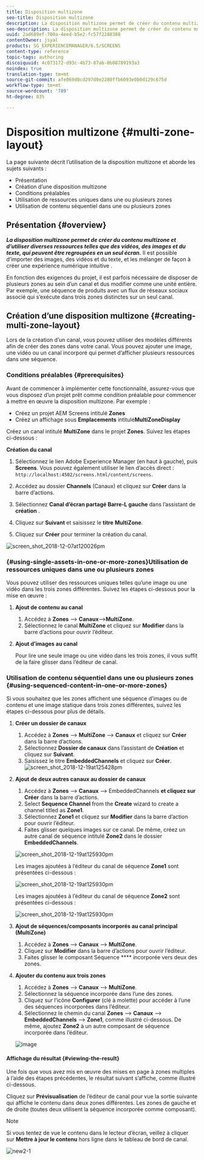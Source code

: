 ```yaml
---
title: Disposition multizone
seo-title: Disposition multizone
description: La disposition multizone permet de créer du contenu multizone et d’utiliser diverses ressources telles que des vidéos, des images et du texte, qui peuvent être regroupées en un seul écran. Consultez cette page pour en savoir plus.
seo-description: La disposition multizone permet de créer du contenu multizone et d’utiliser diverses ressources telles que des vidéos, des images et du texte, qui peuvent être regroupées en un seul écran. Consultez cette page pour en savoir plus.
uuid: 2ad689ef-700a-4eed-b5e2-fc57f2288388
contentOwner: jsyal
products: SG_EXPERIENCEMANAGER/6.5/SCREENS
content-type: reference
topic-tags: authoring
discoiquuid: 4c073172-d93c-4b73-87ab-0b08789193a3
noindex: true
translation-type: tm+mt
source-git-commit: afe069d0cd297d0e2280ffb6093e0b0d129c675d
workflow-type: tm+mt
source-wordcount: '789'
ht-degree: 83%

---
```



# Disposition multizone {#multi-zone-layout}

La page suivante décrit l’utilisation de la disposition multizone et aborde les sujets suivants :

* Présentation
* Création d’une disposition multizone
* Conditions préalables
* Utilisation de ressources uniques dans une ou plusieurs zones
* Utilisation de contenu séquentiel dans une ou plusieurs zones

## Présentation {#overview}

***La disposition multizone permet de créer du contenu multizone et d’utiliser diverses ressources telles que des vidéos, des images et du texte, qui peuvent être regroupées en un seul écran.*** Il est possible d’importer des images, des vidéos et du texte, et les mélanger de façon à créer une expérience numérique intuitive .

En fonction des exigences du projet, il est parfois nécessaire de disposer de plusieurs zones au sein d’un canal et dus modifier comme une unité entière. Par exemple, une séquence de produits avec un flux de réseaux sociaux associé qui s’exécute dans trois zones distinctes sur un seul canal.

## Création d’une disposition multizone {#creating-multi-zone-layout}

Lors de la création d’un canal, vous pouvez utiliser des modèles différents afin de créer des zones dans votre canal. Vous pouvez ajouter une image, une vidéo ou un canal incorporé qui permet d’afficher plusieurs ressources dans une séquence.

### Conditions préalables {#prerequisites}

Avant de commencer à implémenter cette fonctionnalité, assurez-vous que vous disposez d’un projet prêt comme condition préalable pour commencer à mettre en œuvre la disposition multizone. Par exemple :

* Créez un projet AEM Screens intitulé **Zones**
* Créez un affichage sous **Emplacements** intitulé&#x200B;**MultiZoneDisplay**

Créez un canal intitulé **MultiZone** dans le projet **Zones**. Suivez les étapes ci-dessous :

**Création du canal**

1. Sélectionnez le lien Adobe Experience Manager (en haut à gauche), puis **Screens**. Vous pouvez également utiliser le lien d’accès direct : `http://localhost:4502/screens.html/content/screens`.
1. Accédez au dossier **Channels** (Canaux) et cliquez sur **Créer** dans la barre d’actions.

1. Sélectionnez **Canal d’écran partagé Barre-L gauche** dans l’assistant de **création** .

1. Cliquez sur **Suivant** et saisissez le **titre** **MultiZone**.

1. Cliquez sur **Créer** pour terminer la création du canal.

![screen_shot_2018-12-07at120026pm](assets/screen_shot_2018-12-07at120026pm.png)

### {#using-single-assets-in-one-or-more-zones}Utilisation de ressources uniques dans une ou plusieurs zones

Vous pouvez utiliser des ressources uniques telles qu’une image ou une vidéo dans les trois zones différentes. Suivez les étapes ci-dessous pour la mise en œuvre :

1. **Ajout de contenu au canal**

   1. Accédez à **Zones** —> **Canaux**—>**MultiZone**.
   1. Sélectionnez le canal **MultiZone** et cliquez sur **Modifier** dans la barre d’actions pour ouvrir l’éditeur.

1. **Ajout d’images au canal**

   Pour lire une seule image ou une vidéo dans les trois zones, il vous suffit de la faire glisser dans l’éditeur de canal.

### Utilisation de contenu séquentiel dans une ou plusieurs zones {#using-sequenced-content-in-one-or-more-zones}

Si vous souhaitez que les zones affichent une séquence d’images ou de contenu et une image statique dans trois zones différentes, suivez les étapes ci-dessous pour plus de détails.

1. **Créer un dossier de canaux**

   1. Accédez à **Zones** —> **MultiZone** —> **Canaux** et cliquez sur **Créer** dans la barre d’actions.
   1. Sélectionnez **Dossier de canaux** dans l’assistant de **Création** et cliquez sur **Suivant**.
   1. Saisissez le titre **EmbeddedChannels** et cliquez sur **Créer**.
   ![screen_shot_2018-12-19at125428pm](assets/screen_shot_2018-12-19at125428pm.png)

1. **Ajout de deux autres canaux au dossier de canaux**

   1. Accédez à **Zones** —> **Canaux** —> EmbeddedChannels **et cliquez sur** **Créer** dans la barre d’actions.
   1. Select **Sequence Channel** from the **Create** wizard to create a channel titled as **Zone1**.
   1. Sélectionnez **Zone1** et cliquez sur **Modifier** dans la barre d’action pour ouvrir l’éditeur.
   1. Faites glisser quelques images sur ce canal.
   De même, créez un autre canal de séquence intitulé **Zone2** dans le dossier **EmbeddedChannels**.

   ![screen_shot_2018-12-19at125930pm](assets/screen_shot_2018-12-19at125930pm.png)

   Les images ajoutées à l’éditeur du canal de séquence **Zone1** sont présentées ci-dessous :

   ![screen_shot_2018-12-19at125930pm](/help/user-guide/assets/multi-zone/multizone-1.png)

   Les images ajoutées à l’éditeur du canal de séquence **Zone2** sont présentées ci-dessous :

   ![screen_shot_2018-12-19at125930pm](/help/user-guide/assets/multi-zone/multizone-2.png)

1. **Ajout de séquences/composants incorporés au canal principal (MultiZone)**

   1. Accédez à **Zones** —> **Canaux** —> **MultiZone**.
   1. Cliquez sur **Modifier** dans la barre d’actions pour ouvrir l’éditeur.
   1. Faites glisser le composant Séquence **** incorporée vers deux des zones.

1. **Ajouter du contenu aux trois zones**

   1. Accédez à **Zones** —> **Canaux** —> **MultiZone**.
   1. Sélectionnez la séquence incorporée dans l’une des zones.
   1. Cliquez sur l’icône **Configurer** (clé à molette) pour accéder à l’une des séquences incorporées dans l’éditeur.
   1. Sélectionnez le chemin du canal **Zones** —> **Canaux** —> **EmbeddedChannels** —> **Zone1**, comme illustré ci-dessous.
   De même, ajoutez **Zone2** à un autre composant de séquence incorporée dans l’éditeur.

   ![image](/help/user-guide/assets/multi-zone/multizone-3.png)

#### Affichage du résultat {#viewing-the-result}

Une fois que vous avez mis en œuvre des mises en page à zones multiples à l’aide des étapes précédentes, le résultat suivant s’affiche, comme illustré ci-dessous.

Cliquez sur **Prévisualisation** de l’éditeur de canal pour vue la sortie suivante qui affiche le contenu dans deux zones différentes. Les zones de gauche et de droite (toutes deux utilisent la séquence incorporée comme composant).

>[!NOTE]
>Si vous tentez de vue le contenu dans le lecteur d’écran, veillez à cliquer sur **Mettre à jour le contenu** hors ligne dans le tableau de bord de canal.

![new2-1](/help/user-guide/assets/multi-zone/screens-multi1.gif)


